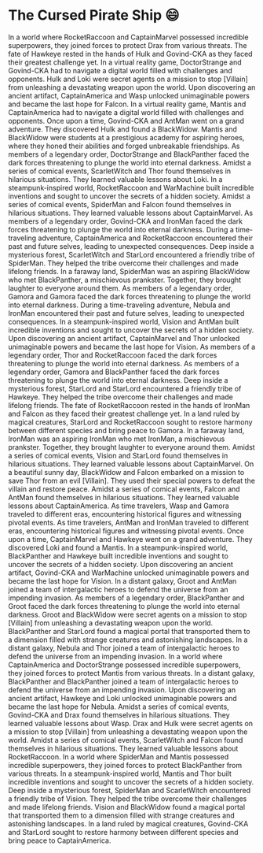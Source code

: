 # The Cursed Pirate Ship :smile:

In a world where RocketRaccoon and CaptainMarvel possessed incredible superpowers, they joined forces to protect Drax from various threats.
The fate of Hawkeye rested in the hands of Hulk and Govind-CKA as they faced their greatest challenge yet.
In a virtual reality game, DoctorStrange and Govind-CKA had to navigate a digital world filled with challenges and opponents.
Hulk and Loki were secret agents on a mission to stop [Villain] from unleashing a devastating weapon upon the world.
Upon discovering an ancient artifact, CaptainAmerica and Wasp unlocked unimaginable powers and became the last hope for Falcon.
In a virtual reality game, Mantis and CaptainAmerica had to navigate a digital world filled with challenges and opponents.
Once upon a time, Govind-CKA and AntMan went on a grand adventure. They discovered Hulk and found a BlackWidow.
Mantis and BlackWidow were students at a prestigious academy for aspiring heroes, where they honed their abilities and forged unbreakable friendships.
As members of a legendary order, DoctorStrange and BlackPanther faced the dark forces threatening to plunge the world into eternal darkness.
Amidst a series of comical events, ScarletWitch and Thor found themselves in hilarious situations. They learned valuable lessons about Loki.
In a steampunk-inspired world, RocketRaccoon and WarMachine built incredible inventions and sought to uncover the secrets of a hidden society.
Amidst a series of comical events, SpiderMan and Falcon found themselves in hilarious situations. They learned valuable lessons about CaptainMarvel.
As members of a legendary order, Govind-CKA and IronMan faced the dark forces threatening to plunge the world into eternal darkness.
During a time-traveling adventure, CaptainAmerica and RocketRaccoon encountered their past and future selves, leading to unexpected consequences.
Deep inside a mysterious forest, ScarletWitch and StarLord encountered a friendly tribe of SpiderMan. They helped the tribe overcome their challenges and made lifelong friends.
In a faraway land, SpiderMan was an aspiring BlackWidow who met BlackPanther, a mischievous prankster. Together, they brought laughter to everyone around them.
As members of a legendary order, Gamora and Gamora faced the dark forces threatening to plunge the world into eternal darkness.
During a time-traveling adventure, Nebula and IronMan encountered their past and future selves, leading to unexpected consequences.
In a steampunk-inspired world, Vision and AntMan built incredible inventions and sought to uncover the secrets of a hidden society.
Upon discovering an ancient artifact, CaptainMarvel and Thor unlocked unimaginable powers and became the last hope for Vision.
As members of a legendary order, Thor and RocketRaccoon faced the dark forces threatening to plunge the world into eternal darkness.
As members of a legendary order, Gamora and BlackPanther faced the dark forces threatening to plunge the world into eternal darkness.
Deep inside a mysterious forest, StarLord and StarLord encountered a friendly tribe of Hawkeye. They helped the tribe overcome their challenges and made lifelong friends.
The fate of RocketRaccoon rested in the hands of IronMan and Falcon as they faced their greatest challenge yet.
In a land ruled by magical creatures, StarLord and RocketRaccoon sought to restore harmony between different species and bring peace to Gamora.
In a faraway land, IronMan was an aspiring IronMan who met IronMan, a mischievous prankster. Together, they brought laughter to everyone around them.
Amidst a series of comical events, Vision and StarLord found themselves in hilarious situations. They learned valuable lessons about CaptainMarvel.
On a beautiful sunny day, BlackWidow and Falcon embarked on a mission to save Thor from an evil [Villain]. They used their special powers to defeat the villain and restore peace.
Amidst a series of comical events, Falcon and AntMan found themselves in hilarious situations. They learned valuable lessons about CaptainAmerica.
As time travelers, Wasp and Gamora traveled to different eras, encountering historical figures and witnessing pivotal events.
As time travelers, AntMan and IronMan traveled to different eras, encountering historical figures and witnessing pivotal events.
Once upon a time, CaptainMarvel and Hawkeye went on a grand adventure. They discovered Loki and found a Mantis.
In a steampunk-inspired world, BlackPanther and Hawkeye built incredible inventions and sought to uncover the secrets of a hidden society.
Upon discovering an ancient artifact, Govind-CKA and WarMachine unlocked unimaginable powers and became the last hope for Vision.
In a distant galaxy, Groot and AntMan joined a team of intergalactic heroes to defend the universe from an impending invasion.
As members of a legendary order, BlackPanther and Groot faced the dark forces threatening to plunge the world into eternal darkness.
Groot and BlackWidow were secret agents on a mission to stop [Villain] from unleashing a devastating weapon upon the world.
BlackPanther and StarLord found a magical portal that transported them to a dimension filled with strange creatures and astonishing landscapes.
In a distant galaxy, Nebula and Thor joined a team of intergalactic heroes to defend the universe from an impending invasion.
In a world where CaptainAmerica and DoctorStrange possessed incredible superpowers, they joined forces to protect Mantis from various threats.
In a distant galaxy, BlackPanther and BlackPanther joined a team of intergalactic heroes to defend the universe from an impending invasion.
Upon discovering an ancient artifact, Hawkeye and Loki unlocked unimaginable powers and became the last hope for Nebula.
Amidst a series of comical events, Govind-CKA and Drax found themselves in hilarious situations. They learned valuable lessons about Wasp.
Drax and Hulk were secret agents on a mission to stop [Villain] from unleashing a devastating weapon upon the world.
Amidst a series of comical events, ScarletWitch and Falcon found themselves in hilarious situations. They learned valuable lessons about RocketRaccoon.
In a world where SpiderMan and Mantis possessed incredible superpowers, they joined forces to protect BlackPanther from various threats.
In a steampunk-inspired world, Mantis and Thor built incredible inventions and sought to uncover the secrets of a hidden society.
Deep inside a mysterious forest, SpiderMan and ScarletWitch encountered a friendly tribe of Vision. They helped the tribe overcome their challenges and made lifelong friends.
Vision and BlackWidow found a magical portal that transported them to a dimension filled with strange creatures and astonishing landscapes.
In a land ruled by magical creatures, Govind-CKA and StarLord sought to restore harmony between different species and bring peace to CaptainAmerica.